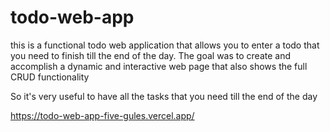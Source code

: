 # todo-web-app
 this is a functional todo web application that allows you to enter a todo that you need to finish till the end of the day. The goal was to create and accomplish a dynamic and interactive web page that also shows the full CRUD functionality 

 So it's very useful to have all the tasks that you need till the end of the day 


https://todo-web-app-five-gules.vercel.app/
